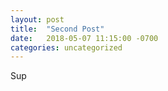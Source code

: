 ```yaml
---
layout: post
title:  "Second Post"
date:   2018-05-07 11:15:00 -0700
categories: uncategorized
---
```


Sup
